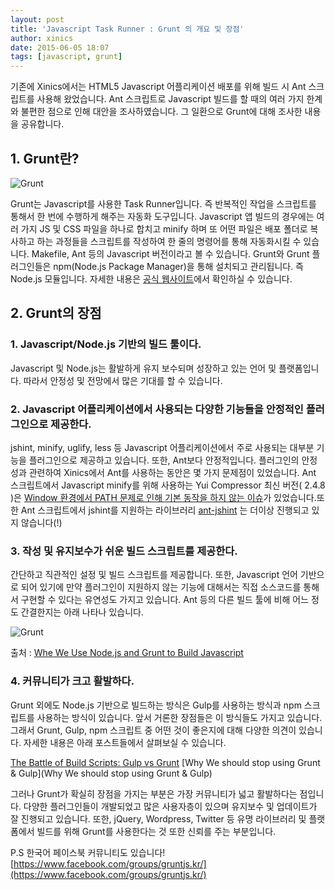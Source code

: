 ```yaml
---
layout: post
title: 'Javascript Task Runner : Grunt 의 개요 및 장점'
author: xinics
date: 2015-06-05 18:07
tags: [javascript, grunt]
---
```


기존에 Xinics에서는 HTML5 Javascript 어플리케이션 배포를 위해 빌드 시 Ant 스크립트를 사용해 왔었습니다. Ant 스크립트로 Javascript 빌드를 할 때의 여러 가지 한계와 불편한 점으로 인해 대안을 조사하였습니다. 그 일환으로 Grunt에 대해 조사한 내용을 공유합니다.

## 1. Grunt란? 

![Grunt](/files/files/2015/06/05/grunt.png)

Grunt는 Javascript를 사용한 Task Runner입니다. 즉 반복적인 작업을 스크립트를 통해서 한 번에 수행하게 해주는 자동화 도구입니다. Javascript 앱 빌드의 경우에는 여러 가지 JS 및 CSS 파일을 하나로 합치고 minify 하며 또 어떤 파일은 배포 폴더로 복사하고 하는 과정들을 스크립트를 작성하여 한 줄의 명령어를 통해 자동화시킬 수 있습니다. Makefile, Ant 등의 Javascript 버전이라고 볼 수 있습니다. Grunt와 Grunt 플러그인들은 npm(Node.js Package Manager)을 통해 설치되고 관리됩니다. 즉 Node.js 모듈입니다. 자세한 내용은 [공식 웹사이트](http://gruntjs.com/)에서 확인하실 수 있습니다.


## 2. Grunt의 장점

### 1. Javascript/Node.js 기반의 빌드 툴이다.

Javascript 및 Node.js는 활발하게 유지 보수되며 성장하고 있는 언어 및 플랫폼입니다. 따라서 안정성 및 전망에서 많은 기대를 할 수 있습니다. 

### 2. Javascript 어플리케이션에서 사용되는 다양한 기능들을 안정적인 플러그인으로 제공한다.

jshint, minify, uglify, less 등 Javascript 어플리케이션에서 주로 사용되는 대부분 기능을 플러그인으로 제공하고 있습니다. 또한, Ant보다 안정적입니다. 플러그인의 안정성과 관련하여 Xinics에서 Ant를 사용하는 동안은 몇 가지 문제점이 있었습니다. Ant 스크립트에서 Javascript minify를 위해 사용하는 Yui Compressor 최신 버전( 2.4.8 )은 [Window 환경에서 PATH 문제로 인해 기본 동작을 하지 않는 이슈](https://github.com/yui/yuicompressor/issues/78)가 있었습니다.또한 Ant 스크립트에서 jshint를 지원하는 라이브러리 [ant-jshint](https://github.com/philmander/ant-jshint) 는 더이상 진행되고 있지 않습니다(!)

### 3. 작성 및 유지보수가 쉬운 빌드 스크립트를 제공한다.

간단하고 직관적인 설정 및 빌드 스크립트를 제공합니다. 또한, Javascript 언어 기반으로 되어 있기에 만약 플러그인이 지원하지 않는 기능에 대해서는 직접 소스코드를 통해서 구현할 수 있다는 유연성도 가지고 있습니다. Ant 등의 다른 빌드 툴에 비해 어느 정도 간결한지는 아래 나타나 있습니다.


![Grunt](/files/files/2015/06/05/compare_build_script.png)

출처 : [Whe We Use Node.js and Grunt to Build Javascript](http://mechanics.flite.com/blog/2012/06/19/why-we-use-node-dot-js-and-grunt-to-build-javascript/)

### 4. 커뮤니티가 크고 활발하다.

Grunt 외에도 Node.js 기반으로 빌드하는 방식은 Gulp를 사용하는 방식과 npm 스크립트를 사용하는 방식이 있습니다. 앞서 거론한 장점들은 이 방식들도 가지고 있습니다. 그래서 Grunt, Gulp, npm 스크립트 중 어떤 것이 좋은지에 대해 다양한 의견이 있습니다. 자세한 내용은 아래 포스트들에서 살펴보실 수 있습니다.

[The Battle of Build Scripts: Gulp vs Grunt](http://www.hongkiat.com/blog/gulp-vs-grunt/)
[Why We should stop using Grunt & Gulp](Why We should stop using Grunt & Gulp)

그러나 Grunt가 확실히 장점을 가지는 부분은 가장 커뮤니티가 넓고 활발하다는 점입니다. 다양한 플러그인들이 개발되었고 많은 사용자층이 있으며 유지보수 및 업데이트가 잘 진행되고 있습니다. 또한, jQuery, Wordpress, Twitter 등 유명 라이브러리 및 플랫폼에서 빌드를 위해 Grunt를 사용한다는 것 또한 신뢰를 주는 부분입니다.

P.S 한국어 페이스북 커뮤니티도 있습니다! [https://www.facebook.com/groups/gruntjs.kr/](https://www.facebook.com/groups/gruntjs.kr/)